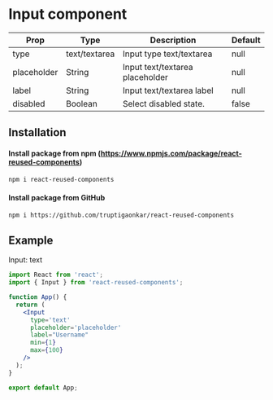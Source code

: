 # Input component

| Prop        | Type          | Description                     | Default |
| ----------- | ------------- | ------------------------------- | ------- |
| type        | text/textarea | Input type text/textarea        | null    |
| placeholder | String        | Input text/textarea placeholder | null    |
| label       | String        | Input text/textarea label       | null    |
| disabled    | Boolean       | Select disabled state.          | false   |

## Installation

#### Install package from npm (https://www.npmjs.com/package/react-reused-components)

```sh
npm i react-reused-components
```

#### Install package from GitHub

```sh
npm i https://github.com/truptigaonkar/react-reused-components
```

## Example

Input: text

```jsx
import React from 'react';
import { Input } from 'react-reused-components';

function App() {
  return (
    <Input 
      type='text' 
      placeholder='placeholder' 
      label="Username"
      min={1}
      max={100}
    />
  );
}

export default App;
```